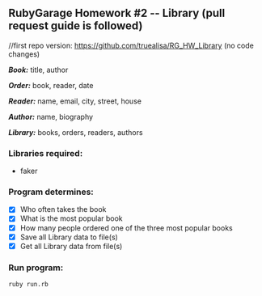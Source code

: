## RubyGarage Homework #2 -- Library (pull request guide is followed)
//first repo version: https://github.com/truealisa/RG_HW_Library (no code changes)

_**Book:**_ title, author

_**Order:**_ book, reader, date

_**Reader:**_ name, email, city, street, house

_**Author:**_ name, biography

_**Library:**_ books, orders, readers, authors

### Libraries required:
* faker

### Program determines:

- [x] Who often takes the book
- [x] What is the most popular book
- [x] How many people ordered one of the three most popular books
- [x] Save all Library data to file(s)
- [x] Get all Library data from file(s)

### Run program:
```ruby run.rb```
